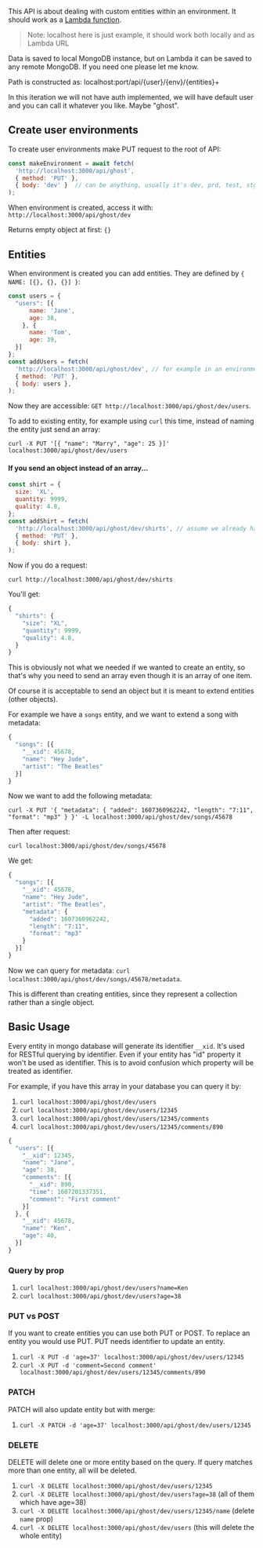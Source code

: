 This API is about dealing with custom entities within an environment. It should work as a [Lambda function](https://docs.aws.amazon.com/lambda/latest/dg/nodejs-handler.html).

> Note: localhost here is just example, it should work both locally and as Lambda URL

Data is saved to local MongoDB instance, but on Lambda it can be saved to any remote MongoDB. If you need one please let me know.

Path is constructed as: localhost:port/api/{user}/{env}/{entities}+

In this iteration we will not have auth implemented, we will have default user and you can call it whatever you like. Maybe "ghost".

## Create user environments

To create user environments make PUT request to the root of API:

```js
const makeEnvironment = await fetch(
  'http://localhost:3000/api/ghost',
  { method: 'PUT' },
  { body: 'dev' }  // can be anything, usually it's dev, prd, test, stg
);
```

When environment is created, access it with: `http://localhost:3000/api/ghost/dev` 

Returns empty object at first: `{}`

## Entities

When environment is created you can add entities. They are defined by `{ NAME: [{}, {}, {}] }`:

```js
const users = {
  "users": [{
      name: 'Jane',
      age: 38,
    }, {
      name: 'Tom',
      age: 39,
  }]
};
const addUsers = fetch(
  'http://localhost:3000/api/ghost/dev', // for example in an environment called `dev`
  { method: 'PUT' },
  { body: users },
);
```

Now they are accessible: `GET http://localhost:3000/api/ghost/dev/users`.

To add to existing entity, for example using `curl` this time, instead of naming the entity just send an array:

`curl -X PUT '[{ "name": "Marry", "age": 25 }]' localhost:3000/api/ghost/dev/users`

#### If you send an object instead of an array...

```js
const shirt = {
  size: 'XL',
  quantity: 9999,
  quality: 4.8,
};
const addShirt = fetch(
  'http://localhost:3000/api/ghost/dev/shirts', // assume we already have an entity called `shirts`
  { method: 'PUT' },
  { body: shirt },
);
```

Now if you do a request:

`curl http://localhost:3000/api/ghost/dev/shirts`

You'll get:

```js
{
  "shirts": {
    "size": "XL",
    "quantity": 9999,
    "quality": 4.8,
  }
}
```

This is obviously not what we needed if we wanted to create an entity, so that's why you need to send an array even though it is an array of one item.

Of course it is acceptable to send an object but it is meant to extend entities (other objects).

For example we have a `songs` entity, and we want to extend a song with metadata:

```js
{
  "songs": [{
    "__xid": 45678,
    "name": "Hey Jude",
    "artist": "The Beatles"
  }]
}
```

Now we want to add the following metadata:

`curl -X PUT '{ "metadata": { "added": 1607360962242, "length": "7:11", "format": "mp3" } }' -L localhost:3000/api/ghost/dev/songs/45678`

Then after request:

`curl localhost:3000/api/ghost/dev/songs/45678`

We get:

```js
{
  "songs": [{
    "__xid": 45678,
    "name": "Hey Jude",
    "artist": "The Beatles",
    "metadata": {
      "added": 1607360962242,
      "length": "7:11",
      "format": "mp3"
    }
  }]
}
```

Now we can query for metadata: `curl localhost:3000/api/ghost/dev/songs/45678/metadata`.

This is different than creating entities, since they represent a collection rather than a single object.

## Basic Usage

Every entity in mongo database will generate its identifier `__xid`. It's used for RESTful querying by identifier. Even if your entity has "id" property it won't be used as identifier. This is to avoid confusion which property will be treated as identifier.

For example, if you have this array in your database you can query it by:

1. `curl localhost:3000/api/ghost/dev/users`
1. `curl localhost:3000/api/ghost/dev/users/12345`
1. `curl localhost:3000/api/ghost/dev/users/12345/comments`
1. `curl localhost:3000/api/ghost/dev/users/12345/comments/890`

```js
{
  "users": [{
    "__xid": 12345,
    "name": "Jane",
    "age": 38,
    "comments": [{
      "__xid": 890,
      "time": 1607201337351,
      "comment": "First comment"
    }]
  }, {
    "__xid": 45678,
    "name": "Ken",
    "age": 40,
  }]
}
```

### Query by prop

1. `curl localhost:3000/api/ghost/dev/users?name=Ken`
1. `curl localhost:3000/api/ghost/dev/users?age=38`

### PUT vs POST

If you want to create entities you can use both PUT or POST. To replace an entity you would use PUT. PUT needs identifier to update an entity.

1. `curl -X PUT -d 'age=37' localhost:3000/api/ghost/dev/users/12345`
1. `curl -X PUT -d 'comment=Second comment' localhost:3000/api/ghost/dev/users/12345/comments/890`

### PATCH

PATCH will also update entity but with merge:

1. `curl -X PATCH -d 'age=37' localhost:3000/api/ghost/dev/users/12345`

### DELETE

DELETE will delete one or more entity based on the query. If query matches more than one entity, all will be deleted.

1. `curl -X DELETE localhost:3000/api/ghost/dev/users/12345`
1. `curl -X DELETE localhost:3000/api/ghost/dev/users?age=38` (all of them which have age=38)
1. `curl -X DELETE localhost:3000/api/ghost/dev/users/12345/name` (delete `name` prop)
1. `curl -X DELETE localhost:3000/api/ghost/dev/users` (this will delete the whole entity)
